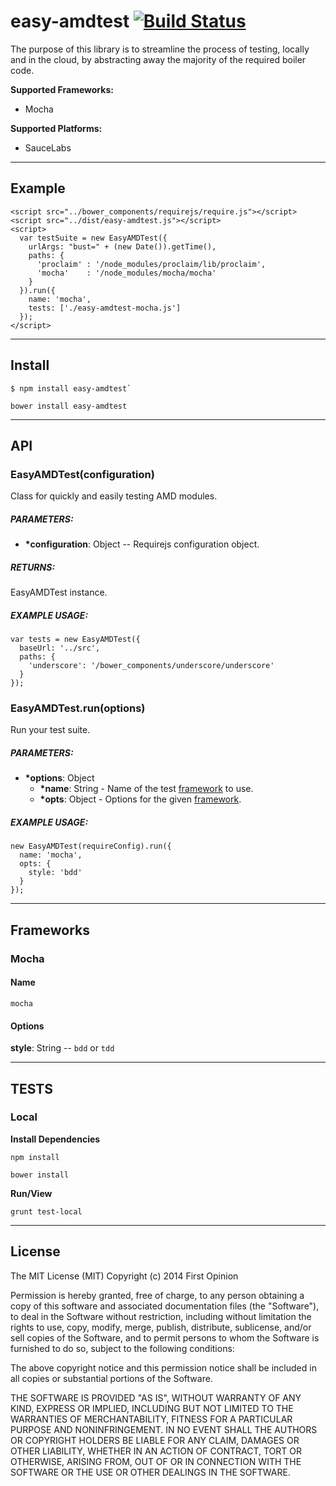 easy-amdtest [![Build Status](https://travis-ci.org/easy-js/easy-amdtest.png)](https://travis-ci.org/easy-js/easy-amdtest)
============

The purpose of this library is to streamline the process of testing, locally and in the cloud, by abstracting away the majority of the required boiler code.

**Supported Frameworks:**

* Mocha

**Supported Platforms:**

* SauceLabs

---

## Example

```
<script src="../bower_components/requirejs/require.js"></script>
<script src="../dist/easy-amdtest.js"></script>
<script>
  var testSuite = new EasyAMDTest({
    urlArgs: "bust=" + (new Date()).getTime(),
    paths: {
      'proclaim' : '/node_modules/proclaim/lib/proclaim',
      'mocha'    : '/node_modules/mocha/mocha'
    }
  }).run({
    name: 'mocha',
    tests: ['./easy-amdtest-mocha.js']
  });
</script>
```

---

## Install

```
$ npm install easy-amdtest`
```

```
bower install easy-amdtest
```

---

## API

### EasyAMDTest(configuration)

Class for quickly and easily testing AMD modules.

##### PARAMETERS:

* **\*configuration**: Object -- Requirejs configuration object.

##### RETURNS:

EasyAMDTest instance.

##### EXAMPLE USAGE:

```
var tests = new EasyAMDTest({
  baseUrl: '../src',
  paths: {
    'underscore': '/bower_components/underscore/underscore'
  }
});
```

### EasyAMDTest.run(options)

Run your test suite.

##### PARAMETERS:

* **\*options**: Object
  * **\*name**: String - Name of the test [framework](#frameworks) to use.
  * **\*opts**: Object - Options for the given [framework](#frameworks).

##### EXAMPLE USAGE:

```
new EasyAMDTest(requireConfig).run({
  name: 'mocha',
  opts: {
    style: 'bdd'
  }
});
```

---

## Frameworks

### Mocha

#### Name

`mocha`

#### Options

**style**: String -- `bdd` or `tdd` 
  

---

## TESTS

### Local

**Install Dependencies**

```
npm install
```

```
bower install
```

**Run/View**

```
grunt test-local
```

---

## License

The MIT License (MIT) Copyright (c) 2014 First Opinion

Permission is hereby granted, free of charge, to any person obtaining a copy of this software and associated documentation files (the "Software"), to deal in the Software without restriction, including without limitation the rights to use, copy, modify, merge, publish, distribute, sublicense, and/or sell copies of the Software, and to permit persons to whom the Software is furnished to do so, subject to the following conditions:

The above copyright notice and this permission notice shall be included in all copies or substantial portions of the Software.

THE SOFTWARE IS PROVIDED "AS IS", WITHOUT WARRANTY OF ANY KIND, EXPRESS OR IMPLIED, INCLUDING BUT NOT LIMITED TO THE WARRANTIES OF MERCHANTABILITY, FITNESS FOR A PARTICULAR PURPOSE AND NONINFRINGEMENT. IN NO EVENT SHALL THE AUTHORS OR COPYRIGHT HOLDERS BE LIABLE FOR ANY CLAIM, DAMAGES OR OTHER LIABILITY, WHETHER IN AN ACTION OF CONTRACT, TORT OR OTHERWISE, ARISING FROM, OUT OF OR IN CONNECTION WITH THE SOFTWARE OR THE USE OR OTHER DEALINGS IN THE SOFTWARE.